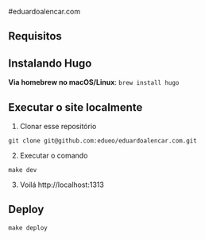 #eduardoalencar.com

## Requisitos

## Instalando Hugo

**Via homebrew no macOS/Linux**: `brew install hugo`

## Executar o site localmente

1. Clonar esse repositório
```
git clone git@github.com:edueo/eduardoalencar.com.git
```

2. Executar o comando
```
make dev
```

3. Voilá
http://localhost:1313

## Deploy

```
make deploy
```
